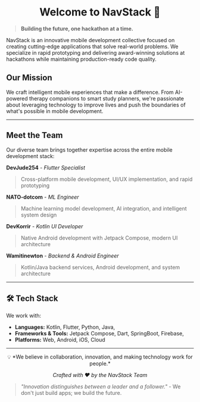 <!--

**Here are some ideas to get you started:**

🙋‍♀️ A short introduction - what is your organization all about?
🌈 Contribution guidelines - how can the community get involved?
👩‍💻 Useful resources - where can the community find your docs? Is there anything else the community should know?
🍿 Fun facts - what does your team eat for breakfast?
🧙 Remember, you can do mighty things with the power of [Markdown](https://docs.github.com/github/writing-on-github/getting-started-with-writing-and-formatting-on-github/basic-writing-and-formatting-syntax)
-->

<h1 align="center">Welcome to NavStack 👋</h1>

> **Building the future, one hackathon at a time.**

NavStack is an innovative mobile development collective focused on creating cutting-edge applications that solve real-world problems. We specialize in rapid prototyping and delivering award-winning solutions at hackathons while maintaining production-ready code quality.

## Our Mission

We craft intelligent mobile experiences that make a difference. From AI-powered therapy companions to smart study planners, we're passionate about leveraging technology to improve lives and push the boundaries of what's possible in mobile development.

---

## Meet the Team

Our diverse team brings together expertise across the entire mobile development stack:

**DevJude254** - *Flutter Specialist*  
> Cross-platform mobile development, UI/UX implementation, and rapid prototyping

**NATO-dotcom** - *ML Engineer*  
> Machine learning model development, AI integration, and intelligent system design

**DevKorrir** - *Kotlin UI Developer*  
> Native Android development with Jetpack Compose, modern UI architecture

**Wamitinewton** - *Backend & Android Engineer*  
> Kotlin/Java backend services, Android development, and system architecture

---

## 🛠️ Tech Stack
We work with:
- **Languages:** Kotlin, Flutter, Python, Java, 
- **Frameworks & Tools:** Jetpack Compose, Dart, SpringBoot, Firebase, 
- **Platforms:** Web, Android, iOS, Cloud






















































---

<div align="center">
  💡 *We believe in collaboration, innovation, and making technology work for people.*
  
  *Crafted with ❤️ by the NavStack Team*
</div>

> *"Innovation distinguishes between a leader and a follower."* - We don't just build apps; we build the future.

